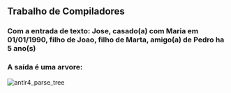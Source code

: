 ## Trabalho de Compiladores
### Com a entrada de texto: Jose, casado(a) com Maria em 01/01/1990, filho de Joao, filho de Marta, amigo(a) de Pedro ha 5 ano(s)
### A saída é uma arvore:
![antlr4_parse_tree](https://user-images.githubusercontent.com/25485855/68534604-1b927100-0315-11ea-9154-1a1714af2dba.png)
